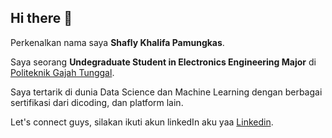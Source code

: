 ## Hi there 👋
Perkenalkan nama saya **Shafly Khalifa Pamungkas**.<br>

Saya seorang **Undegraduate Student in Electronics Engineering Major** di [Politeknik Gajah Tunggal](https://poltek-gt.ac.id/v2/).<br>

Saya tertarik di dunia Data Science dan Machine Learning dengan berbagai sertifikasi dari dicoding, dan platform lain.<br>


Let's connect guys, silakan ikuti akun linkedIn aku yaa [Linkedin](https://www.linkedin.com/in/shafly-khalifa-pamungkas-310ab4278/).
